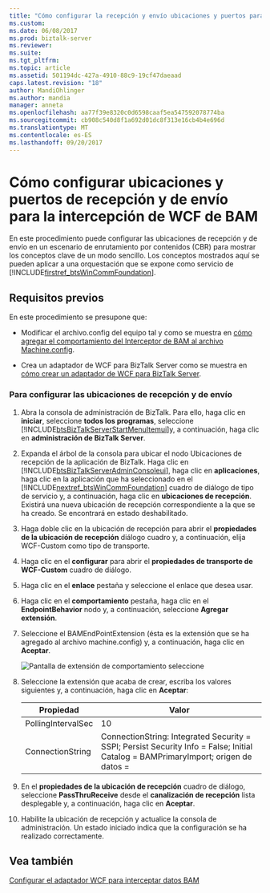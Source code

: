 ```yaml
---
title: "Cómo configurar la recepción y envío ubicaciones y puertos para la intercepción de WCF de BAM | Documentos de Microsoft"
ms.custom: 
ms.date: 06/08/2017
ms.prod: biztalk-server
ms.reviewer: 
ms.suite: 
ms.tgt_pltfrm: 
ms.topic: article
ms.assetid: 501194dc-427a-4910-88c9-19cf47daeaad
caps.latest.revision: "18"
author: MandiOhlinger
ms.author: mandia
manager: anneta
ms.openlocfilehash: aa77f39e8320c0d6598caaf5ea547592078774ba
ms.sourcegitcommit: cb908c540d8f1a692d01dc8f313e16cb4b4e696d
ms.translationtype: MT
ms.contentlocale: es-ES
ms.lasthandoff: 09/20/2017
---
```

# <a name="how-to-configure-receive-and-send-locations-and-ports-for-bam-wcf-interception"></a>Cómo configurar ubicaciones y puertos de recepción y de envío para la intercepción de WCF de BAM
En este procedimiento puede configurar las ubicaciones de recepción y de envío en un escenario de enrutamiento por contenidos (CBR) para mostrar los conceptos clave de un modo sencillo. Los conceptos mostrados aquí se pueden aplicar a una orquestación que se expone como servicio de [!INCLUDE[firstref_btsWinCommFoundation](../includes/firstref-btswincommfoundation-md.md)].  
  
## <a name="prerequisites"></a>Requisitos previos  
 En este procedimiento se presupone que:  
  
-   Modificar el archivo.config del equipo tal y como se muestra en [cómo agregar el comportamiento del Interceptor de BAM al archivo Machine.config](../core/how-to-add-the-bam-interceptor-behavior-to-the-machine-config-file.md).  
  
-   Crea un adaptador de WCF para BizTalk Server como se muestra en [cómo crear un adaptador de WCF para BizTalk Server](../core/how-to-create-a-wcf-adapter-for-biztalk-server.md).  
  
### <a name="to-configure-the-receive-and-send-locations"></a>Para configurar las ubicaciones de recepción y de envío  
  
1.  Abra la consola de administración de BizTalk. Para ello, haga clic en **iniciar**, seleccione **todos los programas**, seleccione [!INCLUDE[btsBizTalkServerStartMenuItemui](../includes/btsbiztalkserverstartmenuitemui-md.md)]y, a continuación, haga clic en **administración de BizTalk Server**.  
  
2.  Expanda el árbol de la consola para ubicar el nodo Ubicaciones de recepción de la aplicación de BizTalk. Haga clic en [!INCLUDE[btsBizTalkServerAdminConsoleui](../includes/btsbiztalkserveradminconsoleui-md.md)], haga clic en **aplicaciones**, haga clic en la aplicación que ha seleccionado en el [!INCLUDE[nextref_btsWinCommFoundation](../includes/nextref-btswincommfoundation-md.md)] cuadro de diálogo de tipo de servicio y, a continuación, haga clic en **ubicaciones de recepción**. Existirá una nueva ubicación de recepción correspondiente a la que se ha creado. Se encontrará en estado deshabilitado.  
  
3.  Haga doble clic en la ubicación de recepción para abrir el **propiedades de la ubicación de recepción** diálogo cuadro y, a continuación, elija WCF-Custom como tipo de transporte.  
  
4.  Haga clic en el **configurar** para abrir el **propiedades de transporte de WCF-Custom** cuadro de diálogo.  
  
5.  Haga clic en el **enlace** pestaña y seleccione el enlace que desea usar.  
  
6.  Haga clic en el **comportamiento** pestaña, haga clic en el **EndpointBehavior** nodo y, a continuación, seleccione **Agregar extensión**.  
  
7.  Seleccione el BAMEndPointExtension (ésta es la extensión que se ha agregado al archivo machine.config) y, a continuación, haga clic en **Aceptar**.  
  
     ![Pantalla de extensión de comportamiento seleccione](../core/media/fe830d29-504e-465a-9316-b3f0db2dbc24.gif "fe830d29-504e-465a-9316-b3f0db2dbc24")  
  
8.  Seleccione la extensión que acaba de crear, escriba los valores siguientes y, a continuación, haga clic en **Aceptar**:  
  
    |Propiedad|Valor|  
    |--------------|-----------|  
    |PollingIntervalSec|10|  
    |ConnectionString|ConnectionString: Integrated Security = SSPI; Persist Security Info = False; Initial Catalog = BAMPrimaryImport; origen de datos =|  
  
9. En el **propiedades de la ubicación de recepción** cuadro de diálogo, seleccione **PassThruReceive** desde el **canalización de recepción** lista desplegable y, a continuación, haga clic en **Aceptar**.  
  
10. Habilite la ubicación de recepción y actualice la consola de administración. Un estado iniciado indica que la configuración se ha realizado correctamente.  
  
## <a name="see-also"></a>Vea también  
 [Configurar el adaptador WCF para interceptar datos BAM](../core/configuring-the-wcf-adapter-to-intercept-bam-data.md)